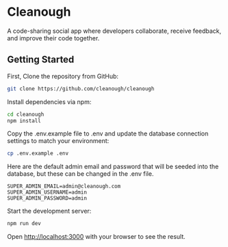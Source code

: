 # Cleanough

A code-sharing social app where developers collaborate, receive feedback, and improve their code together.

## Getting Started 

First, Clone the repository from GitHub:

```bash
git clone https://github.com/cleanough/cleanough
```
Install dependencies via npm:
```bash
cd cleanough
npm install
```
Copy the .env.example file to .env and update the database connection settings to match your environment:
```bash
cp .env.example .env
```
Here are the default admin email and password that will be seeded into the database, but these can be changed in the .env file.
```env
SUPER_ADMIN_EMAIL=admin@cleanough.com
SUPER_ADMIN_USERNAME=admin
SUPER_ADMIN_PASSWORD=admin
```
Start the development server:
```bash
npm run dev
```

Open [http://localhost:3000](http://localhost:3000) with your browser to see the result.


